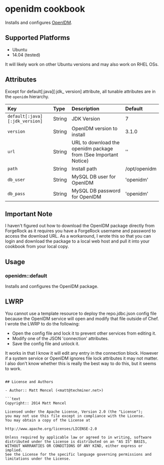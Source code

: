 # openidm cookbook

Installs and configures [OpenIDM](http://forgerock.com/products/open-identity-stack/openidm/).

## Supported Platforms

* Ubuntu
 * 14.04 (tested)

It will likely work on other Ubuntu versions and may also work on RHEL OSs.

## Attributes

Except for default[:java][:jdk_ version] attribute, all tunable attributes are
in the `openidm` hierarchy.

Key | Type | Description | Default
:---|:---|:---|:---
`default[:java][:jdk_version]` | String | JDK Version | 7
`version` |  String | OpenIDM version to install | 3.1.0
`url` | String | URL to download the openidm package from (See Important Notice) | ''
`path` | String | Install path | /opt/openidm
`db_user` | String | MySQL DB user for OpenIDM | 'openidm'
`db_pass` | String | MySQL DB password for OpenIDM | 'openidm'

## Important Note

I haven't figured out how to download the OpenIDM package directly from
ForgeRock as it requires you have a ForgeRock username and password to access
the download URL. As a workaround, I wrote this so that you can login and
download the package to a local web host and pull it into your cookbook from
your local copy.

## Usage

### openidm::default

Installs and configures the OpenIDM package.

## LWRP

You cannot use a template resource to deploy the repo.jdbc.json config file
because the OpenIDM service will open and modify that file outside of Chef. I
wrote the LWRP to do the following:

- Open the config file and lock it to prevent other services from editing it.
- Modify one of the JSON 'connection' attributes.
- Save the config file and unlock it.

It works in that I know it will edit any entry in the connection block. However
if a system service or OpenIDM ignores file lock attributes it may not matter. I
also don't know whether this is really the best way to do this, but it seems to
work.

```

## License and Authors

- Author:: Matt Mencel (<matt@techminer.net>)

```text
Copyright:: 2014 Matt Mencel

Licensed under the Apache License, Version 2.0 (the "License");
you may not use this file except in compliance with the License.
You may obtain a copy of the License at

http://www.apache.org/licenses/LICENSE-2.0

Unless required by applicable law or agreed to in writing, software
distributed under the License is distributed on an "AS IS" BASIS,
WITHOUT WARRANTIES OR CONDITIONS OF ANY KIND, either express or implied.
See the License for the specific language governing permissions and
limitations under the License.
```
